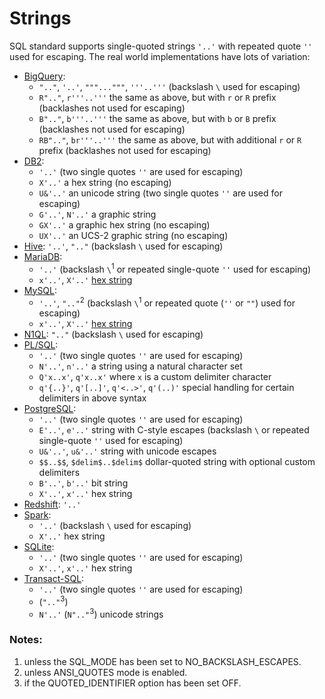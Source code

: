 # Strings

SQL standard supports single-quoted strings `'..'` with repeated quote `''` used for escaping.
The real world implementations have lots of variation:

- [BigQuery][]:
  - `".."`, `'..'`, `"""..."""`, `'''..'''` (backslash `\` used for escaping)
  - `R".."`, `r'''..'''` the same as above, but with `r` or `R` prefix (backlashes not used for escaping)
  - `B".."`, `b'''..'''` the same as above, but with `b` or `B` prefix (backlashes not used for escaping)
  - `RB".."`, `br'''..'''` the same as above, but with additional `r` or `R` prefix (backlashes not used for escaping)
- [DB2][]:
  - `'..'` (two single quotes `''` are used for escaping)
  - `X'..'` a hex string (no escaping)
  - `U&'..'` an unicode string (two single quotes `''` are used for escaping)
  - `G'..'`, `N'..'` a graphic string
  - `GX'..'` a graphic hex string (no escaping)
  - `UX'..'` an UCS-2 graphic string (no escaping)
- [Hive][]: `'..'`, `".."` (backslash `\` used for escaping)
- [MariaDB][]:
  - `'..'` (backslash `\`<sup>1</sup> or repeated single-quote `''` used for escaping)
  - `x'..'`, `X'..'` [hex string][mariadb-hex]
- [MySQL][]:
  - `'..'`, `".."`<sup>2</sup> (backslash `\`<sup>1</sup> or repeated quote (`''` or `""`) used for escaping)
  - `x'..'`, `X'..'` [hex string][mysql-hex]
- [N1QL][]: `".."` (backslash `\` used for escaping)
- [PL/SQL][]:
  - `'..'` (two single quotes `''` are used for escaping)
  - `N'..'`, `n'..'` a string using a natural character set
  - `Q'x..x'`, `q'x..x'` where `x` is a custom delimiter character
  - `q'{..}'`, `q'[..]'`, `q'<..>'`, `q'(..)'` special handling for certain delimiters in above syntax
- [PostgreSQL][]:
  - `'..'` (two single quotes `''` are used for escaping)
  - `E'..'`, `e'..'` string with C-style escapes (backslash `\` or repeated single-quote `''` used for escaping)
  - `U&'..'`, `u&'..'` string with unicode escapes
  - `$$..$$`, `$delim$..$delim$` dollar-quoted string with optional custom delimiters
  - `B'..'`, `b'..'` bit string
  - `X'..'`, `x'..'` hex string
- [Redshift][]: `'..'`
- [Spark][]:
  - `'..'` (backslash `\` used for escaping)
  - `X'..'` hex string
- [SQLite][]:
  - `'..'` (two single quotes `''` are used for escaping)
  - `X'..'`, `x'..'` hex string
- [Transact-SQL][]:
  - `'..'` (two single quotes `''` are used for escaping)
  - (`".."`<sup>3</sup>)
  - `N'..'` (`N".."`<sup>3</sup>) unicode strings

### Notes:

1. unless the SQL_MODE has been set to NO_BACKSLASH_ESCAPES.
2. unless ANSI_QUOTES mode is enabled.
3. if the QUOTED_IDENTIFIER option has been set OFF.

[bigquery]: https://cloud.google.com/bigquery/docs/reference/standard-sql/lexical#string_and_bytes_literals
[db2]: https://www.ibm.com/docs/en/db2/9.7?topic=elements-constants
[hive]: https://cwiki.apache.org/confluence/display/hive/languagemanual%20types#LanguageManualTypes-StringsstringStrings
[mariadb]: https://mariadb.com/kb/en/string-literals/
[mariadb-hex]: https://mariadb.com/kb/en/hexadecimal-literals/
[mysql]: https://dev.mysql.com/doc/refman/8.0/en/string-literals.html
[mysql-hex]: https://dev.mysql.com/doc/refman/8.0/en/hexadecimal-literals.html
[n1ql]: https://docs.couchbase.com/server/current/n1ql/n1ql-language-reference/literals.html#strings
[pl/sql]: https://docs.oracle.com/cd/B19306_01/server.102/b14200/sql_elements003.htm#i42617
[postgresql]: https://www.postgresql.org/docs/current/sql-syntax-lexical.html#SQL-SYNTAX-CONSTANTS
[redshift]: https://docs.aws.amazon.com/redshift/latest/dg/r_Examples_with_character_types.html
[spark]: https://spark.apache.org/docs/latest/sql-ref-literals.html#string-literal
[sqlite]: https://www.sqlite.org/lang_expr.html#literal_values_constants_
[transact-sql]: https://docs.microsoft.com/en-us/sql/t-sql/data-types/constants-transact-sql?view=sql-server-ver15

